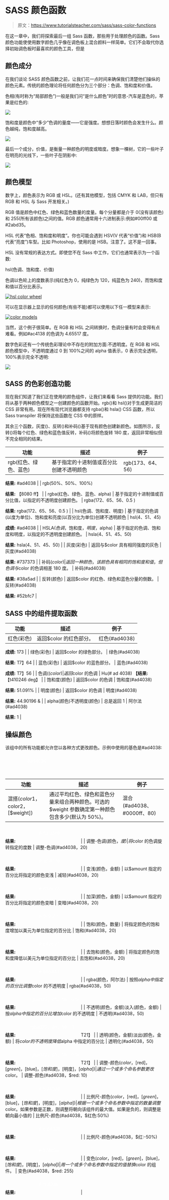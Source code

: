 # SASS 颜色函数

> 原文：<https://www.tutorialsteacher.com/sass/sass-color-functions>

在这一章中，我们将探索最后一组 Sass 函数，那些用于处理颜色的函数。Sass 颜色功能使使用数字颜色几乎像在调色板上混合颜料一样简单。它们不会取代你选择初始调色板时最喜欢的颜色工具，但是

## 颜色成分

在我们谈论 SASS 颜色函数之前，让我们花一点时间来确保我们清楚他们操纵的颜色元素。传统的颜色理论将任何颜色分为三个部分：色调、饱和度和价值。

色相(有时称为“局部颜色”)一般是我们问“是什么颜色”时的意思-汽车是蓝色的，苹果是红色的:

[![](img/1b71b99486e37561b8396f1b807ef2c0.png)](../../Content/images/sass/hue-color.png)

饱和度是颜色中“多少”色调的量度——它是强度。想想日落时颜色会发生什么。颜色越纯，饱和度越高。

[![](img/a0606d3183b508ceb610d7f42c7ebbe6.png)](../../Content/images/sass/saturation-color.png)

最后一个成分，价值，是衡量一种颜色的明度或暗度。想象一棵树，它的一些叶子在明亮的光线下，一些叶子在阴影中:

[![](img/a708968464e5e079d4db6f116a6aebd0.png)](../../Content/images/sass/value-color.png)

## 颜色模型

数字上，颜色表示为 RGB 或 HSL。(还有其他模型，包括 CMYK 和 LAB，但只有 RGB 和 HSL 与 Sass 开发相关。)

RGB 值是颜色中红色、绿色和蓝色数量的度量。每个分量都是介于 0(没有该颜色)和 255(所有该颜色)之间的值。RGB 颜色通常用十六进制表示:例如#00ff00 或#2abd35。

HSL 代表“色相、饱和度和明度”。你也可能会遇到 HSV(V 代表“价值”)和 HSB(B 代表“亮度”)车型。比如 Photoshop，使用的是 HSB。注意了。这不是一回事。

HSL 没有常规的表达方式。即使您不在 Sass 中工作，它们也通常表示为一个函数:

hsl(色调、饱和度、价值)

色调以色轮上的度数表示(纯红色为 0，纯绿色为 120，纯蓝色为 240)，而饱和度和值以百分比表示。

[![hsl color wheel](img/36a838ad18b9136fbebda501a9ba937e.png)](../../Content/images/sass/hsl-wheel.png)

可以在显示器上显示的任何颜色(有些不能)都可以使用以下任一模型来表示:

[![color models](img/24d020adf62ad881677f6982ebe9e690.png)](../../Content/images/sass/color-models.png)

当然，这个例子很简单。在 RGB 和 HSL 之间转换时，色调分量有时会变得有点难看。例如#ac4138 的色调为 4.65517 度。

数字色彩还有一个传统色彩理论中不存在的附加方面:不透明度。在 RGB 和 HSL 颜色模型中，不透明度通过 0 到 100%之间的 alpha 值表示，0 表示完全透明，100%表示完全不透明:

[![](img/1f9e3fb39ef33f0882b4ba299009f033.png)](../../Content/images/sass/opecity.png)

## SASS 的色彩创造功能

现在我们知道了我们正在使用的颜色组件，让我们来看看 Sass 提供的功能。我们将从基于两种颜色模型之一创建颜色的函数开始。rgb()和 hsl()对于生成更简洁的 CSS 非常有用。现在所有现代浏览器都支持 rgba()和 hsla() CSS 函数，所以 Sass transpiler 将保持这些函数在 CSS 中的原样。

其余三个函数，灰度()、反转()和补码()基于现有颜色创建新颜色。如图所示，反转()将每个红色、绿色和蓝色值反转，补码()将颜色旋转 180 度，返回非常相似但不完全相同的结果。

| 功能 | 描述 | 例子 |
| --- | --- | --- |
| rgb(红色、绿色、蓝色) | 基于指定的十进制值或百分比创建不透明颜色 | rgb(173、64、56)

**结果:**
#ad4038 |
| rgb(50%、50%、100%)

**结果:**
【8080 ff】 |
| rgba(红色、绿色、蓝色、alpha) | 基于指定的十进制值或百分比值，以指定的不透明度创建颜色。 | rgba(172、65、56、0.5 )

**结果:**
rgba(172、65、56、0.5 ) |
| hsl(色调、饱和度、明度) | 基于指定的色调(以度为单位)、饱和度和亮度(以百分比为单位)创建不透明颜色 | hsl(4、51、45)

**成绩:**
#ad4038 |
| HSLA($色调，$饱和度，$明度，$alpha) | 基于指定的色调、饱和度和明度，以指定的不透明度创建颜色。 | hsla(4、51、45、50)

**结果:**
hsla(4、51、45、50) |
| 灰度(彩色) | 返回与$color 具有相同强度的灰色 | 灰度(#ad4038)

**结果:**
#737373 |
| 补码($color) | 返回一种颜色，该颜色具有相同的饱和度和值，但色调与$color 的色调相差 180 度。 | 补码(#ad4038)

**结果:**
#38a5ad |
| 反转(颜色) | 返回$color 的红色、绿色和蓝色分量的倒数。 | 反转(#ad4038)

**结果:**
#52bfc7 |

## SASS 中的组件提取函数

| 功能 | 描述 | 例子 |
| --- | --- | --- |
| 红色(彩色) | 返回$color 的红色部分。 | 红色(#ad4038)

**成绩:**
173 |
| 绿色(彩色) | 返回$color 的绿色部分。 | 绿色(#ad4038)

**结果:**
T7】64 |
| 蓝色(彩色) | 返回$color 的蓝色部分。 | 蓝色(#ad4038)

**成绩:**
T7】56 |
| 色调(($color) | 返回$color 的色调 | Hu(# ad 4038)
**【结果:**
【t410246 deg】 |
| 饱和度(颜色) | 返回$color 的色调 | 饱和度(#ad4038)

**结果:**
51.091% |
| 明度(颜色) | 返回$color 的色调 | 明度(#ad4038)

**结果:**
44.90196 & |
| alpha(颜色)不透明度(颜色) | 总是返回 1 | 阿尔法(#ad4038)

**结果:**
1 |

## 操纵颜色

该组中的所有功能都允许您以各种方式更改颜色。示例中使用的基色是#ad4038:

<svg height="60" width="200"><g transform="translate(0,0)"><text x="70" y="25" fill="#fff">#ad4038</text></g></svg>

| 功能 | 描述 | 例子 |
| --- | --- | --- |
| 混搭($color1，$color2，[$weight]) | 通过平均红色、绿色和蓝色分量来组合两种颜色。可选的$weight 参数确定第一种颜色包含多少(默认为 50%)。 | 混合(#ad4038、#0000ff、80)

**结果:**
<svg height="50" width="200"><g transform="translate(0,0)"><text x="70" y="25" fill="#fff"># 8a 3360</text></g></svg> |
| 调整-色调(颜色，$度) | 将$color 的色调旋转指定的度数 | 调整-色调(#ad4038，20)

**结果:**
<svg height="50" width="200"><g transform="translate(0,0)"><text x="70" y="25" fill="#fff"># ad 6738</text></g></svg> |
| 变浅(颜色，金额) | 以$amount 指定的百分比将指定的颜色变浅 | 减轻(#ad4038，20)

**结果:**
<svg height="50" width="200"><g transform="translate(0,0)"><text x="70" y="25" fill="#fff"># d37e 78</text></g></svg> |
| 加深(颜色，金额) | 以$amount 指定的百分比将指定的颜色变暗 | 变暗(#ad4038，20)

**结果:**
<svg height="50" width="200"><g transform="translate(0,0)"><text x="70" y="25" fill="#fff"># 60231 f</text></g></svg> |
| 饱和(颜色，数量) | 将指定颜色的饱和度增加以美元为单位指定的百分比 | 饱和(#ad4038，20)

**结果:**
<svg height="50" width="200"><g transform="translate(0,0)"><text x="70" y="25" fill="#fff"># c42c 21</text></g></svg> |
| 去饱和(颜色，金额) | 将指定颜色的饱和度降低以美元为单位指定的百分比 | 去饱和(#ad4038，20)

**结果:**
<svg height="50" width="200"><g transform="translate(0,0)"><text x="70" y="25" fill="#fff"># 96544 f</text></g></svg> |
| rgba(颜色，阿尔法) | 按照$alpha 中指定的百分比调整$color 的不透明度 | rgba(#ad4038，50)

**结果:**
<svg height="50" width="200"><g transform="translate(0,0)"><text x="40" y="25" fill="#fff">rgba(172，65，56，0.5)</text></g></svg> |
| 不透明(颜色，金额)淡入(颜色，金额) | 按$alpha 中指定的百分比增加$color 的不透明度 | 不透明(#ad4038，50)

**结果:**
<svg height="50" width="200"><g transform="translate(0,0)"><text x="40" y="25" fill="#fff">rgba(172，65，56，1)</text></g></svg> T21】 |
| 透明(颜色，金额)淡出(颜色，金额) | 将$color 的不透明度降低$alpha 中指定的百分比 | 透明化(#ad4038，50)

**结果:**
<svg height="50" width="200"><g transform="translate(0,0)"><text x="40" y="25" fill="#fff">rgba(172，65，56，0.5)</text></g></svg> T21】 |
| 调整-颜色($color，[$red]，[$green]，[$blue]，[$饱和度]，[$明度]，[$alpha]) | 通过一个或多个命名参数更改$color。 | 调整-颜色(#ad4038，$red: 10)

**结果:**
<svg height="50" width="200"><g transform="translate(0,0)"><text x="70" y="25" fill="#fff"># b 74038</text></g></svg> |
| 比例尺-颜色($color，[$red]，[$green]，[$blue]，[$饱和度]，[$明度]，[$alpha]) | 根据一个或多个命名参数中指定的数量调整$color。如果参数是正数，则调整将朝向该组件的最大值。如果是负的，则调整是朝向最小值的 | 比例尺-颜色(#ad4038，$红色:50%)

**结果:**
<svg height="50" width="200"><g transform="translate(0,0)"><text x="70" y="25" fill="#fff"># d 64038</text></g></svg> |
| 比例尺-颜色(#ad4038，$红:-50%)

**结果:**
<svg height="50" width="200"><g transform="translate(0,0)"><text x="70" y="25" fill="#fff"># 574038</text></g></svg> |
| 变色($color，[$red]，[$green]，[$blue]，[$饱和度]，[$明度]，[$alpha]) | 用一个或多个命名参数中指定的值替换$color 的组件。 | 变色(#ad4038，$red: 255)

**结果:**
<svg height="50" width="200"><g transform="translate(0,0)"><text x="70" y="25" fill="#fff"># ff 4038</text></g></svg> |